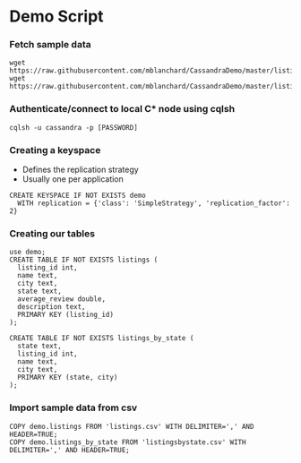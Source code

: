 # Demo Script

### Fetch sample data
```
wget https://raw.githubusercontent.com/mblanchard/CassandraDemo/master/listings.csv
wget https://raw.githubusercontent.com/mblanchard/CassandraDemo/master/listingsbystate.csv
```

### Authenticate/connect to local C\* node using cqlsh
```
cqlsh -u cassandra -p [PASSWORD]
```

### Creating a keyspace
- Defines the replication strategy
- Usually one per application
```
CREATE KEYSPACE IF NOT EXISTS demo 
  WITH replication = {'class': 'SimpleStrategy', 'replication_factor': 2}
```
### Creating our tables
```
use demo;
CREATE TABLE IF NOT EXISTS listings (
  listing_id int,
  name text,
  city text,
  state text,
  average_review double,
  description text,  
  PRIMARY KEY (listing_id)
);

CREATE TABLE IF NOT EXISTS listings_by_state (
  state text,
  listing_id int,
  name text,
  city text,
  PRIMARY KEY (state, city)
);
```
### Import sample data from csv
```
COPY demo.listings FROM 'listings.csv' WITH DELIMITER=',' AND HEADER=TRUE;
COPY demo.listings_by_state FROM 'listingsbystate.csv' WITH DELIMITER=',' AND HEADER=TRUE;
```

